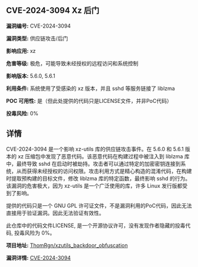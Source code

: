 ## CVE-2024-3094 Xz 后门

**漏洞编号:** CVE-2024-3094

**漏洞类型:** 供应链攻击/后门

**影响应用:** xz

**危害等级:** 极危，可能导致未经授权的远程访问和系统控制

**影响版本:** 5.6.0, 5.6.1

**利用条件:** 系统使用了受感染的 xz 版本，并且 sshd 等服务链接了 liblzma

**POC 可用性:** 是（但此处提供的代码只是LICENSE文件，并非PoC代码）

**投毒风险:** 0%

## 详情

CVE-2024-3094 是一个影响 xz-utils 库的供应链攻击事件。在 5.6.0 和 5.6.1 版本的 xz 压缩包中发现了恶意代码。该恶意代码在构建过程中被注入到 liblzma 库中，最终导致 sshd 在启动时被劫持。攻击者可以通过特定的加密密钥连接到系统，从而获得未经授权的访问权限。攻击利用方式是精心构造的混淆代码，在构建时提取预构建的目标文件，修改 liblzma 库的特定函数，最终影响 sshd 的行为。该漏洞的危害极大，因为 xz-utils 是一个广泛使用的库，许多 Linux 发行版都受到了影响。

提供的代码只是一个 GNU GPL 许可证文件，不是漏洞利用的PoC代码，因此无法直接用于验证漏洞。因此无法验证有效性。

此仓库中的代码文件LICENSE, 是一个开源协议许可，没有发现作者隐藏的投毒代码, 投毒风险为 0%。

**项目地址:** [ThomRgn/xzutils_backdoor_obfuscation](https://github.com/ThomRgn/xzutils_backdoor_obfuscation)

**漏洞详情:** [CVE-2024-3094](https://nvd.nist.gov/vuln/detail/CVE-2024-3094)